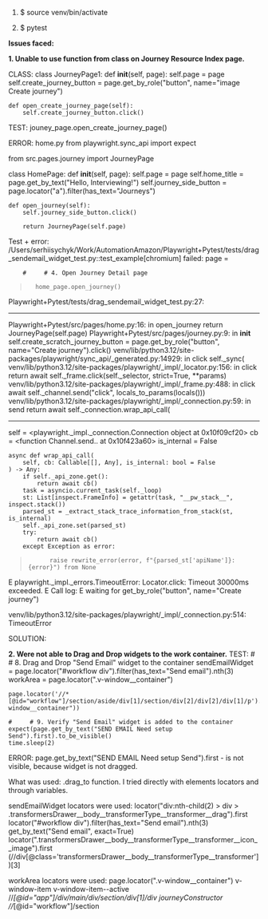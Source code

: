 1. $ source venv/bin/activate

2. $ pytest

**Issues faced:**

**1. Unable to use function from class on Journey Resource Index page.**

CLASS:
class JourneyPage1:
    def __init__(self, page):
        self.page = page
        self.create_journey_button = page.get_by_role("button", name="image Create journey")

    def open_create_journey_page(self):
        self.create_journey_button.click()


TEST:
    jouney_page.open_create_journey_page()


ERROR:
    home.py
from playwright.sync_api import expect


from src.pages.journey import JourneyPage


class HomePage:
    def __init__(self, page):
        self.page = page
        self.home_title = page.get_by_text("Hello, Interviewing!")
        self.journey_side_button = page.locator("a").filter(has_text="Journeys")   

    def open_journey(self):
        self.journey_side_button.click()
        
        return JourneyPage(self.page)
    

Test + error:
/Users/serhiisychyk/Work/AutomationAmazon/Playwright+Pytest/tests/drag_sendemail_widget_test.py::test_example[chromium] failed: page = <Page url='https://app.intempt.com/journeys'>

        #     # 4. Open Journey Detail page
>       home_page.open_journey()

Playwright+Pytest/tests/drag_sendemail_widget_test.py:27: 
_ _ _ _ _ _ _ _ _ _ _ _ _ _ _ _ _ _ _ _ _ _ _ _ _ _ _ _ _ _ _ _ _ _ _ _ _ _ _ _ 
Playwright+Pytest/src/pages/home.py:16: in open_journey
    return JourneyPage(self.page)
Playwright+Pytest/src/pages/journey.py:9: in __init__
    self.create_scratch_journey_button = page.get_by_role("button", name="Create journey").click()
venv/lib/python3.12/site-packages/playwright/sync_api/_generated.py:14929: in click
    self._sync(
venv/lib/python3.12/site-packages/playwright/_impl/_locator.py:156: in click
    return await self._frame.click(self._selector, strict=True, **params)
venv/lib/python3.12/site-packages/playwright/_impl/_frame.py:488: in click
    await self._channel.send("click", locals_to_params(locals()))
venv/lib/python3.12/site-packages/playwright/_impl/_connection.py:59: in send
    return await self._connection.wrap_api_call(
_ _ _ _ _ _ _ _ _ _ _ _ _ _ _ _ _ _ _ _ _ _ _ _ _ _ _ _ _ _ _ _ _ _ _ _ _ _ _ _ 

self = <playwright._impl._connection.Connection object at 0x10f09cf20>
cb = <function Channel.send.<locals>.<lambda> at 0x10f423a60>
is_internal = False

    async def wrap_api_call(
        self, cb: Callable[[], Any], is_internal: bool = False
    ) -> Any:
        if self._api_zone.get():
            return await cb()
        task = asyncio.current_task(self._loop)
        st: List[inspect.FrameInfo] = getattr(task, "__pw_stack__", inspect.stack())
        parsed_st = _extract_stack_trace_information_from_stack(st, is_internal)
        self._api_zone.set(parsed_st)
        try:
            return await cb()
        except Exception as error:
>           raise rewrite_error(error, f"{parsed_st['apiName']}: {error}") from None
E           playwright._impl._errors.TimeoutError: Locator.click: Timeout 30000ms exceeded.
E           Call log:
E           waiting for get_by_role("button", name="Create journey")

venv/lib/python3.12/site-packages/playwright/_impl/_connection.py:514: TimeoutError

SOLUTION:



**2. Were not able to Drag and Drop widgets to the work container.**
TEST:
    #     # 8. Drag and Drop "Send Email" widget to the container
    sendEmailWidget = page.locator("#workflow div").filter(has_text="Send email").nth(3)
    workArea = page.locator(".v-window__container")

    page.locator('//*[@id="workflow"]/section/aside/div[1]/section/div[2]/div[2]/div[1]/p').drag_to(page.locator(".v-window__container"))
    
    #     # 9. Verify "Send Email" widget is added to the container
    expect(page.get_by_text("SEND EMAIL Need setup Send").first).to_be_visible()
    time.sleep(2)

ERROR: 
page.get_by_text("SEND EMAIL Need setup Send").first - is not visible, because widget is not dragged.

What was used:
.drag_to function. 
I tried directly with elements locators and through variables.

sendEmailWidget locators were used:
locator("div:nth-child(2) > div > .transformersDrawer__body__transformerType__transformer__drag").first
locator("#workflow div").filter(has_text="Send email").nth(3)
get_by_text("Send email", exact=True)
locator(".transformersDrawer__body__transformerType__transformer__icon__image").first
(//div[@class='transformersDrawer__body__transformerType__transformer'])[3]

workArea locators were used:
page.locator(".v-window__container")
v-window-item v-window-item--active
//*[@id="app"]/div/main/div/section/div[1]/div
journeyConstructor
//*[@id="workflow"]/section